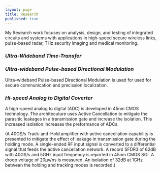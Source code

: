 ```yaml
---
layout: page
title: Research
published: true
---
```

My Research work focuses on analysis, design, and testing of integrated circuits and systems with applications in high-speed secure wireless links, pulse-based radar, THz security imaging and medical monitoring.

### _Ultra-Wideband Time-Transfer_


### _Ultra-wideband Pulse-based Directional Modulation_
Ultra-wideband Pulse-based Directional Modulation is used for used for secure communication and precission localization.


### _Hi-speed Analog to Digital Coverter_
A high-speed analog to digital (ADC) is developed in 45nm CMOS technology. The architecuture uses Active Cancellation to mitigate the parasitic leakages in a transmission gate and increase the isolation. This increased isolation increases the preformance of ADCs.
 
(A 40GS/s Track-and-Hold amplifier with active cancellation capability is presented to mitigate the effect of leakage in transmission gate during the holding mode. A single-ended RF input signal is converted to a differential signal that feeds the active cancellation network. A record SFDR3 of 62dB with 40GS/s and 5GHz input frequency is reported in 45nm CMOS SOI. A droop voltage of 20μv/ns is measured. An isolation of 32dB at 1GHz between the holding and tracking modes is recorded.)
